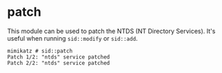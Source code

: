 # patch

This module can be used to patch the NTDS \(NT Directory Services\). It's useful when running `sid::modify` or `sid::add`.

```text
mimikatz # sid::patch
Patch 1/2: "ntds" service patched
Patch 2/2: "ntds" service patched
```

